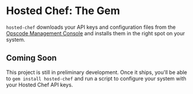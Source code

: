 # Hosted Chef: The Gem #

`hosted-chef` downloads your API keys and configuration files from the
[Opscode Management Console](https://manage.opscode.com) and installs
them in the right spot on your system.

## Coming Soon ##
This project is still in preliminary development. Once it ships, you'll
be able to `gem install hosted-chef` and run a script to configure your
system with your Hosted Chef API keys.

